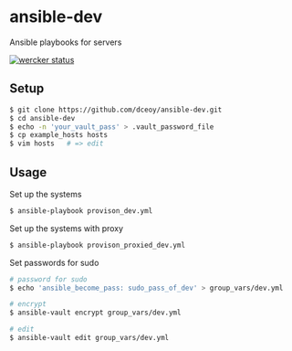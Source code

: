 ansible-dev
===========

Ansible playbooks for servers

[![wercker status](https://app.wercker.com/status/4f6cc02818eabf9b6b0903bfb6d021f9/m/master "wercker status")](https://app.wercker.com/project/byKey/4f6cc02818eabf9b6b0903bfb6d021f9)

Setup
-----

```sh
$ git clone https://github.com/dceoy/ansible-dev.git
$ cd ansible-dev
$ echo -n 'your_vault_pass' > .vault_password_file
$ cp example_hosts hosts
$ vim hosts   # => edit
```

Usage
-----

Set up the systems

```sh
$ ansible-playbook provison_dev.yml
```

Set up the systems with proxy

```sh
$ ansible-playbook provison_proxied_dev.yml
```

Set passwords for sudo

```sh
# password for sudo
$ echo 'ansible_become_pass: sudo_pass_of_dev' > group_vars/dev.yml

# encrypt
$ ansible-vault encrypt group_vars/dev.yml

# edit
$ ansible-vault edit group_vars/dev.yml
```
